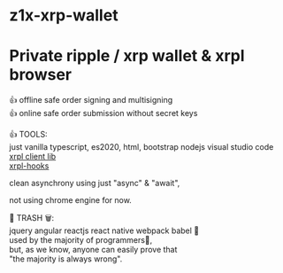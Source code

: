 # z1x-xrp-wallet
# Private ripple / xrp wallet & xrpl browser

👍 offline safe order signing and multisigning <br/>
👍 online safe order submission without secret keys<br/>

👍 TOOLS:<br/>
just vanilla typescript, es2020, html, bootstrap
nodejs
visual studio code<br/>
[xrpl client lib](https://xrpl.org/)<br/>
[xrpl-hooks](http://hooks.xrpl.org)

clean asynchrony using just "async" & "await", <br/>

not using chrome engine for now.<br/>



💩 TRASH 🗑:<br/>
jquery angular reactjs react native webpack babel 💩<br/>
used by the majority of programmers💩, <br/>
but, as we know, anyone can easily prove that <br/>
"the majority is always wrong".



